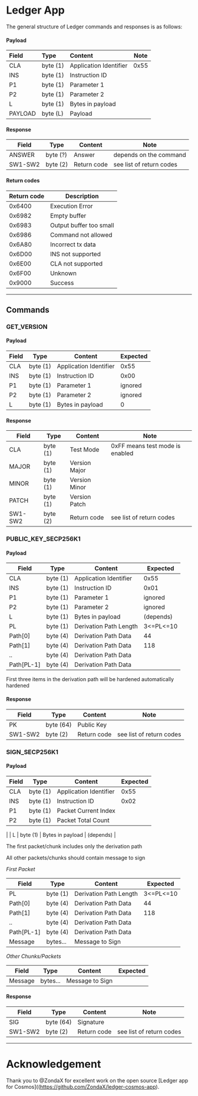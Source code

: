 # Ledger App

The general structure of Ledger commands and responses is as follows:

#### Payload

| Field   | Type     | Content                | Note |
|:------- |:-------- |:---------------------- | ---- |
| CLA     | byte (1) | Application Identifier | 0x55 |
| INS     | byte (1) | Instruction ID         |      |
| P1      | byte (1) | Parameter 1            |      |
| P2      | byte (1) | Parameter 2            |      |
| L       | byte (1) | Bytes in payload       |      |
| PAYLOAD | byte (L) | Payload                |      |

#### Response

| Field   | Type     | Content     | Note                     |
| ------- | -------- | ----------- | ------------------------ |
| ANSWER  | byte (?) | Answer      | depends on the command   |
| SW1-SW2 | byte (2) | Return code | see list of return codes |

#### Return codes

| Return code | Description             |
| ----------- | ----------------------- |
| 0x6400      | Execution Error         |
| 0x6982      | Empty buffer            |
| 0x6983      | Output buffer too small |
| 0x6986      | Command not allowed     |
| 0x6A80      | Incorrect tx data       |
| 0x6D00      | INS not supported       |
| 0x6E00      | CLA not supported       |
| 0x6F00      | Unknown                 |
| 0x9000      | Success                 |

---------

## Commands

### GET_VERSION

#### Payload

| Field | Type     | Content                | Expected |
| ----- | -------- | ---------------------- | -------- |
| CLA   | byte (1) | Application Identifier | 0x55     |
| INS   | byte (1) | Instruction ID         | 0x00     |
| P1    | byte (1) | Parameter 1            | ignored  |
| P2    | byte (1) | Parameter 2            | ignored  |
| L     | byte (1) | Bytes in payload       | 0        |

#### Response

| Field   | Type     | Content       | Note                            |
| ------- | -------- | ------------- | ------------------------------- |
| CLA     | byte (1) | Test Mode     | 0xFF means test mode is enabled |
| MAJOR   | byte (1) | Version Major |                                 |
| MINOR   | byte (1) | Version Minor |                                 |
| PATCH   | byte (1) | Version Patch |                                 |
| SW1-SW2 | byte (2) | Return code   | see list of return codes        |

### PUBLIC_KEY_SECP256K1

#### Payload

| Field | Type     | Content                 | Expected |
| ----- | -------- | ----------------------  | -------- |
| CLA   | byte (1) | Application Identifier  | 0x55     |
| INS   | byte (1) | Instruction ID          | 0x01     |
| P1    | byte (1) | Parameter 1             | ignored  |
| P2    | byte (1) | Parameter 2             | ignored  |
| L     | byte (1) | Bytes in payload        | (depends) |
| PL    | byte (1) | Derivation Path Length  | 3<=PL<=10 |
| Path[0] | byte (4) | Derivation Path Data    | 44 |
| Path[1] | byte (4) | Derivation Path Data    | 118 |
| ..  | byte (4) | Derivation Path Data    |  |
| Path[PL-1]  | byte (4) | Derivation Path Data    |  |

First three items in the derivation path will be hardened automatically hardened

#### Response

| Field   | Type      | Content       | Note                            |
| ------- | --------- | ------------- | ------------------------------- |
| PK      | byte (64) | Public Key    |  |
| SW1-SW2 | byte (2)  | Return code   | see list of return codes        |

### SIGN_SECP256K1

#### Payload

| Field | Type     | Content                | Expected |
| ----- | -------- | ---------------------- | -------- |
| CLA   | byte (1) | Application Identifier | 0x55     |
| INS   | byte (1) | Instruction ID         | 0x02     |
| P1    | byte (1) | Packet Current Index   |   |
| P2    | byte (1) | Packet Total Count     | 
  |
| L     | byte (1) | Bytes in payload       | (depends)        |

The first packet/chunk includes only the derivation path

All other packets/chunks should contain message to sign 

*First Packet*

| Field | Type     | Content                | Expected |
| ----- | -------- | ---------------------- | -------- |
| PL    | byte (1) | Derivation Path Length  | 3<=PL<=10 |
| Path[0] | byte (4) | Derivation Path Data    | 44 |
| Path[1] | byte (4) | Derivation Path Data    | 118 |
| ..  | byte (4) | Derivation Path Data    |  |
| Path[PL-1]  | byte (4) | Derivation Path Data    |  |
| Message | bytes... | Message to Sign | |

*Other Chunks/Packets*

| Field | Type     | Content                | Expected |
| ----- | -------- | ---------------------- | -------- |
| Message | bytes... | Message to Sign | |

#### Response

| Field   | Type      | Content       | Note                            |
| ------- | --------- | ------------- | ------------------------------- |
| SIG     | byte (64) | Signature     |  |
| SW1-SW2 | byte (2)  | Return code   | see list of return codes        |

---------

# Acknowledgement

Thank you to @ZondaX for excellent work on the open source [Ledger app for Cosmos]((https://github.com/ZondaX/ledger-cosmos-app).
